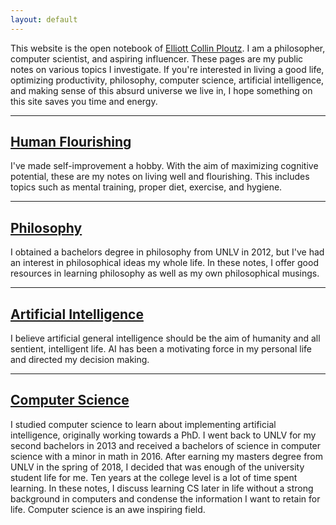 ```yaml
---
layout: default
---
```


This website is the open notebook of [Elliott Collin Ploutz](/about/). I am a philosopher, computer scientist, and aspiring influencer. These pages are my public notes on various topics I investigate. If you're interested in living a good life, optimizing productivity, philosophy, computer science, artificial intelligence, and making sense of this absurd universe we live in, I hope something on this site saves you time and energy.

---
## [Human Flourishing](/humanFlourishing/)

I've made self-improvement a hobby. With the aim of maximizing cognitive potential, these are my notes on living well and flourishing. This includes topics such as mental training, proper diet, exercise, and hygiene.

---

## [Philosophy](/philosophy/)

I obtained a bachelors degree in philosophy from UNLV in 2012, but I've had an interest in philosophical ideas my whole life. In these notes, I offer good resources in learning philosophy as well as my own philosophical musings.

---

## [Artificial Intelligence](/ai/)

I believe artificial general intelligence should be the aim of humanity and all sentient, intelligent life. AI has been a motivating force in my personal life and directed my decision making. 

---

## [Computer Science](/CS/)

I studied computer science to learn about implementing artificial intelligence, originally working towards a PhD. I went back to UNLV for my second bachelors in 2013 and received a bachelors of science in computer science with a minor in math in 2016. After earning my masters degree from UNLV in the spring of 2018, I decided that was enough of the university student life for me. Ten years at the college level is a lot of time spent learning. In these notes, I discuss learning CS later in life without a strong background in computers and condense the information I want to retain for life. Computer science is an awe inspiring field.
